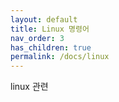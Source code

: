 ```yaml
---
layout: default
title: Linux 명령어
nav_order: 3
has_children: true
permalink: /docs/linux
---
```


linux 관련
